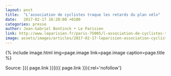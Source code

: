```yaml
---
layout: post
title:  "L’association de cyclistes traque les retards du plan vélo"
date:   2017-02-17 16:20:00 +0100
categories: presse
author: Jean-Gabriel Bontinck • Le Parisien
link: http://www.leparisien.fr/paris-75005/l-association-de-cyclistes-traque-les-retards-du-plan-velo-17-02-2017-6689292.php
image: assets/images/articles/2017-02-17-leparisien-association-cyclistes-traque-retards-plan-velo.jpg
---
```


{% include image.html
            img=page.image
            link=page.image
            caption=page.title
%}

Source: [{{ page.link }}]({{ page.link }}){:rel='nofollow'}
